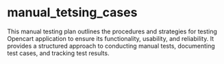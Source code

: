 # manual_tetsing_cases
This manual testing plan outlines the procedures and strategies for testing Opencart application to ensure its functionality, usability, and reliability. It provides a structured approach to conducting manual tests, documenting test cases, and tracking test results.
